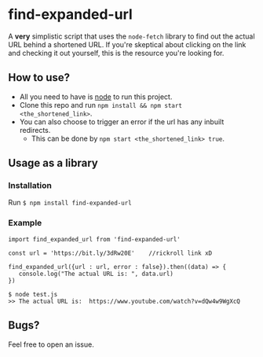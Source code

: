 # find-expanded-url
A **very** simplistic script that uses the `node-fetch` library to find out the actual URL behind a shortened URL.
If you're skeptical about clicking on the link and checking it out yourself, this is the resource you're looking for.

## How to use?
* All you need to have is [node](https://nodejs.dev/en/) to run this project. 
* Clone this repo and run `npm install && npm start <the_shortened_link>`.
* You can also choose to trigger an error if the url has any inbuilt redirects.
    * This can be done by `npm start <the_shortened_link> true`.
    
## Usage as a library
### Installation
   Run `$ npm install find-expanded-url`
### Example
```
import find_expanded_url from 'find-expanded-url'

const url = 'https://bit.ly/3dRw20E'    //rickroll link xD

find_expanded_url({url : url, error : false}).then((data) => {
   console.log("The actual URL is: ", data.url)
})

```
```
$ node test.js
>> The actual URL is:  https://www.youtube.com/watch?v=dQw4w9WgXcQ

```
    
## Bugs?
Feel free to open an issue.
